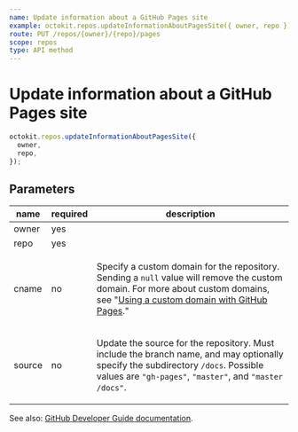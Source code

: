 ```yaml
---
name: Update information about a GitHub Pages site
example: octokit.repos.updateInformationAboutPagesSite({ owner, repo })
route: PUT /repos/{owner}/{repo}/pages
scope: repos
type: API method
---
```


# Update information about a GitHub Pages site

```js
octokit.repos.updateInformationAboutPagesSite({
  owner,
  repo,
});
```

## Parameters

<table>
  <thead>
    <tr>
      <th>name</th>
      <th>required</th>
      <th>description</th>
    </tr>
  </thead>
  <tbody>
    <tr><td>owner</td><td>yes</td><td>

</td></tr>
<tr><td>repo</td><td>yes</td><td>

</td></tr>
<tr><td>cname</td><td>no</td><td>

Specify a custom domain for the repository. Sending a `null` value will remove the custom domain. For more about custom domains, see "[Using a custom domain with GitHub Pages](https://docs.github.com/articles/using-a-custom-domain-with-github-pages/)."

</td></tr>
<tr><td>source</td><td>no</td><td>

Update the source for the repository. Must include the branch name, and may optionally specify the subdirectory `/docs`. Possible values are `"gh-pages"`, `"master"`, and `"master /docs"`.

</td></tr>
  </tbody>
</table>

See also: [GitHub Developer Guide documentation](https://developer.github.com/v3/repos/pages/#update-information-about-a-github-pages-site).
